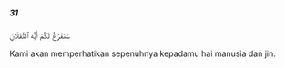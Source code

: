 ##### 31

<span class="ayah">سَنَفْرُغُ لَكُمْ أَيُّهَ ٱلثَّقَلَانِ</span>

<span class="ayah_translation">Kami akan memperhatikan sepenuhnya kepadamu hai manusia dan jin.</span>
